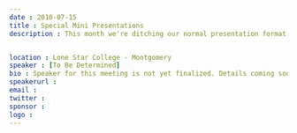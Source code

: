 ```yaml
---
date : 2010-07-15
title : Special Mini Presentations
description : This month we're ditching our normal presentation format.&amp;nbsp; Instead, we'll offer a set of mini-presentations (10-20 minutes each) from a number of different speakers.&amp;nbsp; Topics will include an introduction to F# and an overview of DDD (Domain Driven Design).&lt;br /&gt;

location : Lone Star College - Montgomery
speaker : [To Be Determined]
bio : Speaker for this meeting is not yet finalized. Details coming soon.
speakerurl : 
email : 
twitter : 
sponsor : 
logo : 
---
```


